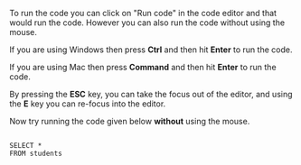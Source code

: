 To run the code you can click on "Run code" in the code editor and that would run the code.
However you can also run the code without using the mouse.

If you are using Windows then press **Ctrl** and then hit **Enter** to run the code.

If you are using Mac then press **Command** and then hit **Enter** to run the code.

By pressing the **ESC** key, you can take the focus out of the editor, and using the **E** key you can re-focus into the editor.

Now try running the code given below **without** using the mouse.

<Editor lang="sql" dbName="students1.db">
<code>
SELECT *
FROM students
</code>
</Editor>